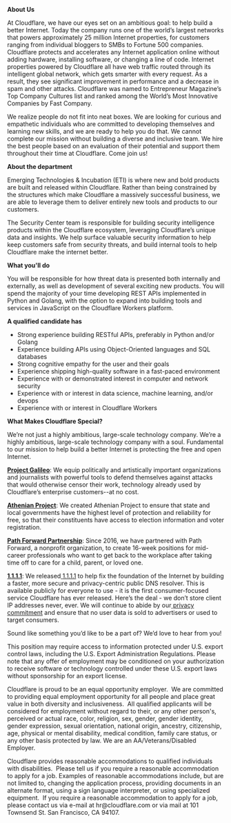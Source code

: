 <div class="content-intro">
	<div><strong>About Us</strong></div>
	<div>
		<p><span style="font-weight: 400;">At Cloudflare, we have our eyes set on an ambitious goal: to help build a better Internet. Today the company runs one of the world’s largest networks that powers approximately 25 million Internet properties, for customers ranging from individual bloggers to SMBs to Fortune 500 companies. Cloudflare protects and accelerates any Internet application online without adding hardware, installing software, or changing a line of code. Internet properties powered by Cloudflare all have web traffic routed through its intelligent global network, which gets smarter with every request. As a result, they see significant improvement in performance and a decrease in spam and other attacks. Cloudflare was named to Entrepreneur Magazine’s Top Company Cultures list and ranked among the World’s Most Innovative Companies by Fast Company.</span><span style="font-weight: 400;">&nbsp;</span></p>
		<p><span style="font-weight: 400;">We realize people do not fit into neat boxes. We are looking for curious and empathetic individuals who are committed to developing themselves and learning new skills, and we are ready to help you do that. We cannot complete our mission without building a diverse and inclusive team. We hire the best people based on an evaluation of their potential and support them throughout their time at Cloudflare. Come join us!&nbsp;</span></p>
	</div>
</div>
<p><strong>About the department</strong></p>
<p>Emerging Technologies &amp; Incubation (ETI) is where new and bold products are built and released within Cloudflare. Rather than being constrained by the structures which make Cloudflare a massively successful business, we are able to leverage them to deliver entirely new tools and products to our customers.&nbsp;</p>
<p>The Security Center team is responsible for building security intelligence products within the Cloudflare ecosystem, leveraging Cloudflare’s unique data and insights. We help surface valuable security information to help keep customers safe from security threats, and build internal tools to help Cloudflare make the internet better.</p>
<p><strong>What you'll do</strong></p>
<p>You will be responsible for how threat data is presented both internally and externally, as well as development of several exciting new products. You will spend the majority of your time developing REST APIs implemented in Python and Golang, with the option to expand into building tools and services in JavaScript on the Cloudflare Workers platform.</p>
<p><strong>A qualified candidate has</strong></p>
<ul>
	<li>Strong experience building RESTful APIs, preferably in Python and/or Golang</li>
	<li>Experience building APIs using Object-Oriented languages and SQL databases</li>
	<li>Strong cognitive empathy for the user and their goals</li>
	<li>Experience shipping high-quality software in a fast-paced environment</li>
	<li>Experience with or demonstrated interest in computer and network security</li>
	<li>Experience with or interest in data science, machine learning, and/or devops</li>
	<li>Experience with or interest in Cloudflare Workers</li>
</ul>
<div class="content-conclusion">
	<p><strong>What Makes Cloudflare Special?</strong></p>
	<p><span style="font-weight: 400;">We’re not just a highly ambitious, large-scale technology company. We’re a highly ambitious, large-scale technology company with a soul. Fundamental to our mission to help build a better Internet is protecting the free and open Internet.</span></p>
	<p><a href="https://blog.cloudflare.com/protecting-free-expression-online/"><strong>Project Galileo</strong></a><span style="font-weight: 400;">: We equip politically and artistically important organizations and journalists with powerful tools to defend themselves against attacks that would otherwise censor their work, technology already used by Cloudflare’s enterprise customers--at no cost.</span></p>
	<p><strong><a href="https://www.cloudflare.com/athenian/">Athenian Project</a></strong><span style="font-weight: 400;">: We created Athenian Project to ensure that state and local governments have the highest level of protection and reliability for free, so that their constituents have access to election information and voter registration.</span></p>
	<p><a href="https://blog.cloudflare.com/tag/path-forward/"><strong>Path Forward Partnership</strong></a><span style="font-weight: 400;">: Since 2016, we have partnered with Path Forward, a nonprofit organization, to create 16-week positions for mid-career professionals who want to get back to the workplace after taking time off to care for a child, parent, or loved one.</span></p>
	<p><a href="https://1.1.1.1/"><strong>1.1.1.1</strong></a><span style="font-weight: 400;">: We released</span><a href="https://1.1.1.1/"> <span style="font-weight: 400;">1.1.1.1</span></a><span style="font-weight: 400;"> to help fix the foundation of the Internet by building a faster, more secure and privacy-centric public DNS resolver. This is available publicly for everyone to use - it is the first consumer-focused service Cloudflare has ever released. Here’s the deal - we don’t store client IP addresses never, ever. We will continue to abide by our</span><a href="https://developers.cloudflare.com/1.1.1.1/privacy/public-dns-resolver"> privacy commitment</a><span style="font-weight: 400;"> and ensure that no user data is sold to advertisers or used to target consumers.</span></p>
	<p><span style="font-weight: 400;">Sound like something you’d like to be a part of? We’d love to hear from you!</span></p>
	<p><span style="font-weight: 400;">This position may require access to information protected under U.S. export control laws, including the U.S. Export Administration Regulations. Please note that any offer of employment may be conditioned on your authorization to receive software or technology controlled under these U.S. export laws without sponsorship for an export license.</span></p>
	<p><span style="font-weight: 400;">Cloudflare is proud to be an equal opportunity employer. &nbsp;We are committed to providing equal employment opportunity for all people and place great value in both diversity and inclusiveness. &nbsp;All qualified applicants will be considered for employment without regard to their, or any other person's, perceived or actual</span> <span style="font-weight: 400;">race, color, religion, sex, gender, gender identity, gender expression, sexual orientation, national origin, ancestry, citizenship, age, physical or mental disability, medical condition, family care status, or any other basis protected by law. </span><span style="font-weight: 400;">We are an AA/Veterans/Disabled Employer.</span></p>
	<p><span style="font-weight: 400;">Cloudflare provides reasonable accommodations to qualified individuals with disabilities. &nbsp;Please tell us if you require a reasonable accommodation to apply for a job. Examples of reasonable accommodations include, but are not limited to, changing the application process, providing documents in an alternate format, using a sign language interpreter, or using specialized equipment. &nbsp;If you require a reasonable accommodation to apply for a job, please contact us via e-mail at </span><span style="font-weight: 400;">hr@cloudflare.com</span><span style="font-weight: 400;"> or via mail at 101 Townsend St. San Francisco, CA 94107.</span></p>
</div>